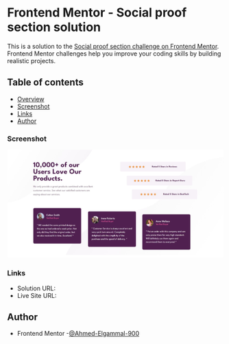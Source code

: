 # Frontend Mentor - Social proof section solution

This is a solution to the [Social proof section challenge on Frontend Mentor](https://www.frontendmentor.io/challenges/social-proof-section-6e0qTv_bA). Frontend Mentor challenges help you improve your coding skills by building realistic projects. 

## Table of contents

  - [Overview](#overview)
  - [Screenshot](#screenshot)
  - [Links](#links)
  - [Author](#author)

### Screenshot

![Screenshot](./images/Social%20Proof%20Section.jpeg)

### Links

- Solution URL: [](https://www.frontendmentor.io/solutions/responsive-social-proof-section-DJ6pUk_HBO)
- Live Site URL: []()

## Author

- Frontend Mentor -[@Ahmed-Elgammal-900](https://www.frontendmentor.io/profile/Ahmed-Elgammal-900)
